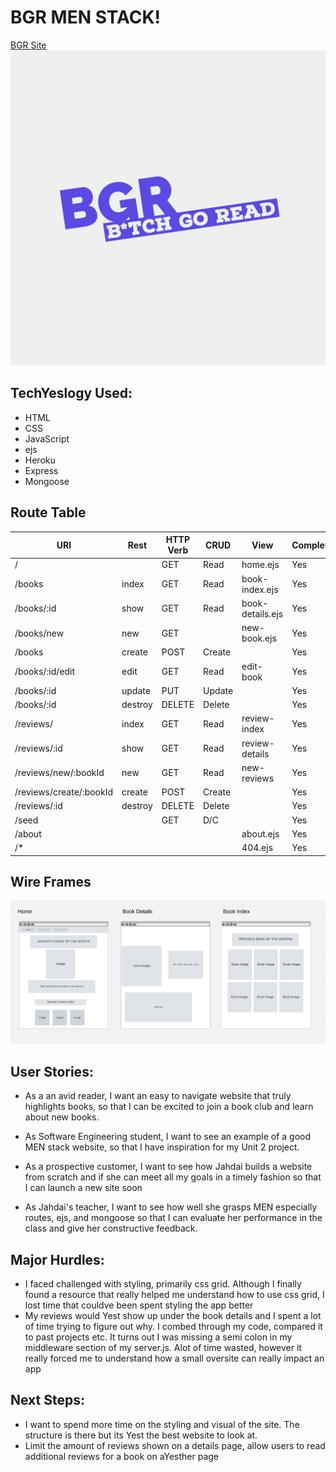 # BGR MEN STACK!
[BGR Site](https://bgr-e4f832504566.herokuapp.com/)
![BGR Logo](./public/assets/BGR-logos.jpeg)

## TechYeslogy Used:
- HTML
- CSS
- JavaScript
- ejs
- Heroku
- Express
- Mongoose

## Route Table
| URI                    | Rest   | HTTP Verb | CRUD   | View            | Complete |
|------------------------|--------|-----------|--------|-----------------|----------|
| /                      |        | GET       | Read   | home.ejs        | Yes      |
| /books                 | index  | GET       | Read   | book-index.ejs  | Yes      |
| /books/:id             | show   | GET       | Read   | book-details.ejs| Yes      |
| /books/new             | new    | GET       |        | new-book.ejs    | Yes      |
| /books                 | create | POST      | Create |                 | Yes      |
| /books/:id/edit        | edit   | GET       | Read   | edit-book       | Yes      |
| /books/:id             | update | PUT       | Update |                 | Yes      |
| /books/:id             | destroy| DELETE    | Delete |                 | Yes      |
| /reviews/              | index  | GET       | Read   | review-index    | Yes      |
| /reviews/:id           | show   | GET       | Read   | review-details  | Yes      |
| /reviews/new/:bookId   | new    | GET       | Read   | new-reviews     | Yes      |
| /reviews/create/:bookId| create | POST      | Create |                 | Yes      |
| /reviews/:id           | destroy| DELETE    | Delete |                 | Yes      |
| /seed                  |        | GET       | D/C    |                 | Yes      |
| /about                 |        |           |        | about.ejs       | Yes      |
| /*                     |        |           |        | 404.ejs         | Yes      |


## Wire Frames
![P2 wireframes](./public/assets/project2wirefr.png)

## User Stories:
- As a an avid reader, I want an easy to navigate website that truly highlights books, so that I can be excited to join a book club and learn about new books.

- As Software Engineering student, I want to see an example of a good MEN stack website, so that I have inspiration for my Unit 2 project.

- As a prospective customer, I want to see how Jahdai builds a website from scratch and if she can meet all my goals in a timely fashion so that I can launch a new site soon

- As Jahdai's teacher, I want to see how well she grasps MEN especially routes, ejs, and mongoose so that I can evaluate her performance in the class and give her constructive feedback.


## Major Hurdles:
- I faced challenged with styling, primarily css grid. Although I finally found a resource that really helped me understand how to use css grid, I lost time that couldve been spent styling the app better
- My reviews would Yest show up under the book details and I spent a lot of time trying to figure out why. I combed through my code, compared it to past projects etc. It turns out I was missing a semi colon in my middleware section of my server.js. Alot of time wasted, however it really forced me to understand how a small oversite can really impact an app 


## Next Steps:
- I want to spend more time on the styling and visual of the site. The structure is there but its Yest the best website to look at.
- Limit the amount of reviews shown on a details page, allow users to read additional reviews for a book on aYesther page
